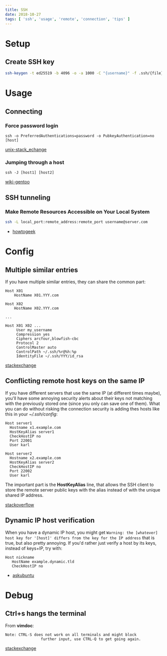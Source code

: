 ```yaml
---
title: SSH
date: 2018-10-27
tags: [ 'ssh', 'usage', 'remote', 'connection', 'tips' ]
---
```


# Setup

## Create SSH key

```bash
ssh-keygen -t ed25519 -b 4096 -o -a 1000 -C "{username}" -f .ssh/{file}
```

# Usage

## Connecting

### Force password login

`ssh -o PreferredAuthentications=password -o PubkeyAuthentication=no [host]`

[unix-stack_echange](https://unix.stackexchange.com/questions/15138/how-to-force-ssh-client-to-use-only-password-auth)

### Jumping through a host

`ssh -J [host1] [host2]`

[wiki-gentoo](https://wiki.gentoo.org/wiki/SSH_jump_host)

## SSH tunneling

### Make Remote Resources Accessible on Your Local System

```bash
ssh -L local_port:remote_address:remote_port username@server.com
```

* [howtogeek](https://www.howtogeek.com/168145/how-to-use-ssh-tunneling/)

# Config

## Multiple similar entries

If you have multiple similar entries, they can share the common part:

```
Host X01
    HostName X01.YYY.com

Host X02
    HostName X02.YYY.com

...

Host X01 X02 ...
     User my_username
     Compression yes
     Ciphers arcfour,blowfish-cbc
     Protocol 2
     ControlMaster auto
     ControlPath ~/.ssh/%r@%h:%p
     IdentityFile ~/.ssh/YYY/id_rsa
```

[stackexchange](https://unix.stackexchange.com/questions/61655/multiple-similar-entries-in-ssh-config)

## Conflicting remote host keys on the same IP

If you have different servers that use the same IP (at different times maybe),
you'll have some annoying security alerts about their keys not matching with
the previously stored one (since you only can save one of them). What you can
do without risking the connection security is adding thes hosts like this in
your *~/.ssh/config*:

```
Host server1
  Hostname x1.example.com
  HostKeyAlias server1
  CheckHostIP no
  Port 22001
  User karl

Host server2
  Hostname x2.example.com
  HostKeyAlias server2
  CheckHostIP no
  Port 22002
  User karl
```

The important part is the **HostKeyAlias** line, that allows the SSH client to
store the remote server public keys with the alias instead of with the unique
shared IP address.

[stackoverflow](https://stackoverflow.com/questions/733753/how-to-handle-ssh-host-key-verification-with-2-different-hosts-on-the-same-but)

## Dynamic IP host verification

When you have a dynamic IP host, you might get `Warning: the [whatever] host
key for '[host]' differs from the key for the IP address` that is true, but
also pretty annoying. If you'd rather just verify a host by its keys, instead
of keys+IP, try with:

```
Host nickname
   HostName example.dynamic.tld
   CheckHostIP no
```

* [askubuntu](https://askubuntu.com/questions/48317/trust-ssh-server-based-on-key-instead-of-if-keyip-match)

# Debug

## Ctrl+s hangs the terminal

From **vimdoc**:

```
Note: CTRL-S does not work on all terminals and might block
                further input, use CTRL-Q to get going again.
```

[stackexchange](https://unix.stackexchange.com/questions/72086/ctrl-s-hang-terminal-emulator)
